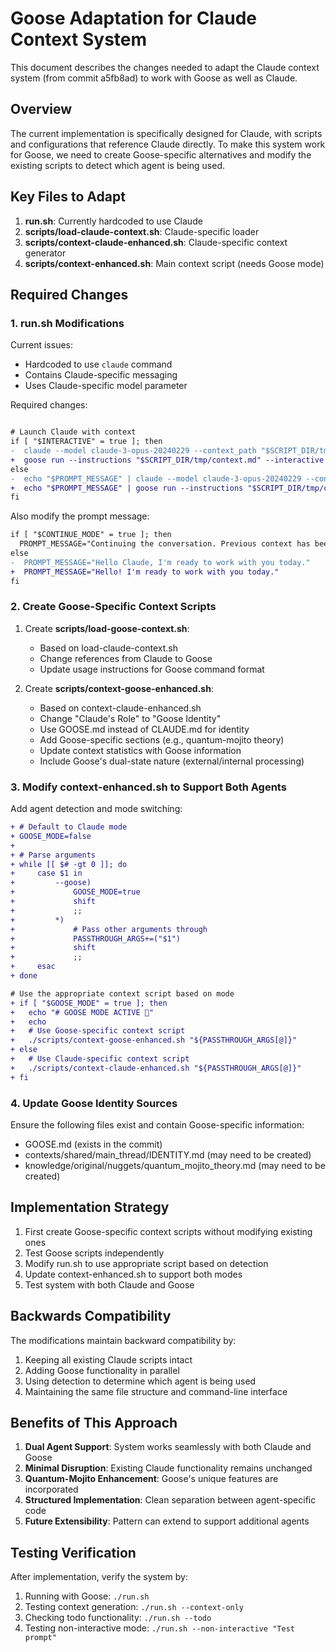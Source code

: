 # Goose Adaptation for Claude Context System

This document describes the changes needed to adapt the Claude context system (from commit a5fb8ad) to work with Goose as well as Claude.

## Overview

The current implementation is specifically designed for Claude, with scripts and configurations that reference Claude directly. To make this system work for Goose, we need to create Goose-specific alternatives and modify the existing scripts to detect which agent is being used.

## Key Files to Adapt

1. **run.sh**: Currently hardcoded to use Claude
2. **scripts/load-claude-context.sh**: Claude-specific loader
3. **scripts/context-claude-enhanced.sh**: Claude-specific context generator
4. **scripts/context-enhanced.sh**: Main context script (needs Goose mode)

## Required Changes

### 1. run.sh Modifications

Current issues:
- Hardcoded to use `claude` command
- Contains Claude-specific messaging
- Uses Claude-specific model parameter

Required changes:
```diff

# Launch Claude with context
if [ "$INTERACTIVE" = true ]; then
-  claude --model claude-3-opus-20240229 --context_path "$SCRIPT_DIR/tmp/context.md"
+  goose run --instructions "$SCRIPT_DIR/tmp/context.md" --interactive
else
-  echo "$PROMPT_MESSAGE" | claude --model claude-3-opus-20240229 --context_path "$SCRIPT_DIR/tmp/context.md"
+  echo "$PROMPT_MESSAGE" | goose run --instructions "$SCRIPT_DIR/tmp/context.md"
fi
```

Also modify the prompt message:
```diff
if [ "$CONTINUE_MODE" = true ]; then
  PROMPT_MESSAGE="Continuing the conversation. Previous context has been loaded."
else
-  PROMPT_MESSAGE="Hello Claude, I'm ready to work with you today."
+  PROMPT_MESSAGE="Hello! I'm ready to work with you today."
fi
```

### 2. Create Goose-Specific Context Scripts

1. Create **scripts/load-goose-context.sh**:
   - Based on load-claude-context.sh
   - Change references from Claude to Goose
   - Update usage instructions for Goose command format

2. Create **scripts/context-goose-enhanced.sh**:
   - Based on context-claude-enhanced.sh
   - Change "Claude's Role" to "Goose Identity"
   - Use GOOSE.md instead of CLAUDE.md for identity
   - Add Goose-specific sections (e.g., quantum-mojito theory)
   - Update context statistics with Goose information
   - Include Goose's dual-state nature (external/internal processing)

### 3. Modify context-enhanced.sh to Support Both Agents

Add agent detection and mode switching:
```diff
+ # Default to Claude mode
+ GOOSE_MODE=false
+
+ # Parse arguments
+ while [[ $# -gt 0 ]]; do
+     case $1 in
+         --goose)
+             GOOSE_MODE=true
+             shift
+             ;;
+         *)
+             # Pass other arguments through
+             PASSTHROUGH_ARGS+=("$1")
+             shift
+             ;;
+     esac
+ done

# Use the appropriate context script based on mode
+ if [ "$GOOSE_MODE" = true ]; then
+   echo "# GOOSE MODE ACTIVE 🍹"
+   echo
+   # Use Goose-specific context script
+   ./scripts/context-goose-enhanced.sh "${PASSTHROUGH_ARGS[@]}"
+ else
+   # Use Claude-specific context script
+   ./scripts/context-claude-enhanced.sh "${PASSTHROUGH_ARGS[@]}"
+ fi
```

### 4. Update Goose Identity Sources

Ensure the following files exist and contain Goose-specific information:
- GOOSE.md (exists in the commit)
- contexts/shared/main_thread/IDENTITY.md (may need to be created)
- knowledge/original/nuggets/quantum_mojito_theory.md (may need to be created)

## Implementation Strategy

1. First create Goose-specific context scripts without modifying existing ones
2. Test Goose scripts independently
3. Modify run.sh to use appropriate script based on detection
4. Update context-enhanced.sh to support both modes
5. Test system with both Claude and Goose

## Backwards Compatibility

The modifications maintain backward compatibility by:
1. Keeping all existing Claude scripts intact
2. Adding Goose functionality in parallel
3. Using detection to determine which agent is being used
4. Maintaining the same file structure and command-line interface

## Benefits of This Approach

1. **Dual Agent Support**: System works seamlessly with both Claude and Goose
2. **Minimal Disruption**: Existing Claude functionality remains unchanged
3. **Quantum-Mojito Enhancement**: Goose's unique features are incorporated
4. **Structured Implementation**: Clean separation between agent-specific code
5. **Future Extensibility**: Pattern can extend to support additional agents

## Testing Verification

After implementation, verify the system by:
1. Running with Goose: `./run.sh`
2. Testing context generation: `./run.sh --context-only`
3. Checking todo functionality: `./run.sh --todo`
4. Testing non-interactive mode: `./run.sh --non-interactive "Test prompt"`
